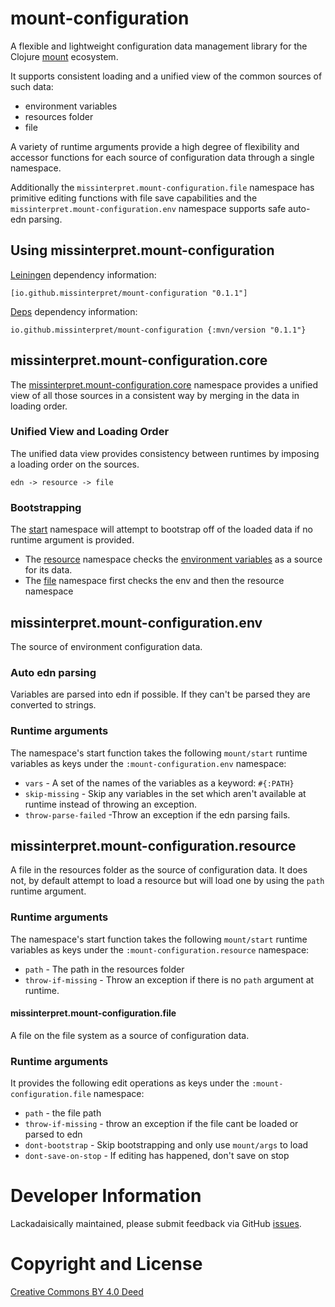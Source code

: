 # mount-configuration

A flexible and lightweight configuration data management library for the Clojure
[mount](https://github.com/tolitius/mount) ecosystem. 

It supports consistent loading and a unified view of the common sources of such data:
- environment variables 
- resources folder
- file

A variety of runtime arguments provide a high degree of flexibility and accessor functions
for each source of configuration data through a single namespace.

Additionally the `missinterpret.mount-configuration.file` namespace has primitive editing 
functions with file save capabilities and the `missinterpret.mount-configuration.env` namespace 
supports safe auto-edn parsing.

## Using missinterpret.mount-configuration 

[Leiningen](https://github.com/technomancy/leiningen) dependency information:

    [io.github.missinterpret/mount-configuration "0.1.1"]

[Deps](https://clojure.org/guides/deps_and_cli) dependency information:

    io.github.missinterpret/mount-configuration {:mvn/version "0.1.1"}


## missinterpret.mount-configuration.core

The [missinterpret.mount-configuration.core](https://github.com/MissInterpret/mount-configuration/blob/ddfbf1c05da0b2883bee90a18d4492cfba5c56f1/src/missinterpret/mount_configuration/core.clj#L1) namespace provides a unified view of 
all those sources in a consistent way by merging in the data in loading order.

### Unified View and Loading Order

The unified data view provides consistency between runtimes by imposing a loading order 
on the sources. 

```
edn -> resource -> file
```

### Bootstrapping 

The [start](https://github.com/MissInterpret/mount-configuration/blob/ddfbf1c05da0b2883bee90a18d4492cfba5c56f1/src/missinterpret/mount_configuration/core.clj#L39) namespace will attempt to bootstrap off of the loaded data if 
no runtime argument is provided.

- The [resource](https://github.com/MissInterpret/mount-configuration/blob/ddfbf1c05da0b2883bee90a18d4492cfba5c56f1/src/missinterpret/mount_configuration/resource.clj#L1) 
namespace checks the [environment variables](https://github.com/MissInterpret/mount-configuration/blob/ddfbf1c05da0b2883bee90a18d4492cfba5c56f1/src/missinterpret/mount_configuration/env.clj#L1) as a source 
for its data.  
- The [file](https://github.com/MissInterpret/mount-configuration/blob/ddfbf1c05da0b2883bee90a18d4492cfba5c56f1/src/missinterpret/mount_configuration/file.clj#L1) namespace first checks the env and then the resource namespace 


## missinterpret.mount-configuration.env 

The source of environment configuration data.

### Auto edn parsing 

Variables are parsed into edn if possible. If they can't be parsed they are converted to strings.

### Runtime arguments

The namespace's start function takes the following `mount/start` runtime variables as
keys under the `:mount-configuration.env` namespace:

- `vars` - A set of the names of the variables as a keyword: `#{:PATH}`
- `skip-missing` - Skip any variables in the set which aren't available at runtime instead of throwing an exception.
- `throw-parse-failed` -Throw an exception if the edn parsing fails.

## missinterpret.mount-configuration.resource

A file in the resources folder as the source of configuration data. It does not, by default
attempt to load a resource but will load one by using the `path` runtime argument.

### Runtime arguments

The namespace's start function takes the following `mount/start` runtime variables as
keys under the `:mount-configuration.resource` namespace:

- `path` - The path in the resources folder
- `throw-if-missing` - Throw an exception if there is no `path` argument at runtime. 


#### missinterpret.mount-configuration.file

A file on the file system as a source of configuration data. 

### Runtime arguments

It provides the following edit operations as keys under the `:mount-configuration.file` namespace:

- `path` - the file path 
- `throw-if-missing` - throw an exception if the file cant be loaded or parsed to edn
- `dont-bootstrap` - Skip bootstrapping and only use `mount/args` to load
- `dont-save-on-stop` - If editing has happened, don't save on stop


# Developer Information

Lackadaisically maintained, please submit feedback via GitHub
[issues](https://github.com/MissInterpret/mount-configuration/issues).

# Copyright and License

[Creative Commons BY 4.0 Deed](https://creativecommons.org/licenses/by/4.0/)



